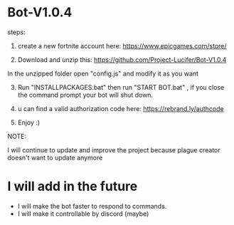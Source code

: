 # Bot-V1.0.4

steps:

1. create a new fortnite account here: https://www.epicgames.com/store/

2. Download and unzip this: https://github.com/Project-Lucifer/Bot-V1.0.4

In the unzipped folder open "config.js" and modify it as you want

3. Run "INSTALLPACKAGES.bat" then run "START BOT.bat" , if you close the command prompt your bot will shut down.

4. u can find a valid authorization code here: https://rebrand.ly/authcode

5. Enjoy :)


NOTE:

I will continue to update and improve the project because plague creator doesn't want to update anymore

# I will add in the future

- I will make the bot faster to respond to commands.
- I will make it controllable by discord (maybe)
